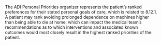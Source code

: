 The ADI Personal Priorities organizer represents the patient’s ranked preferences for their stated personal goals of care, which is related to 8.12.1.  A patient may rank avoiding prolonged dependence on machines higher than being able to die at home, which can impact the medical team’s recommendations as to which interventions and associated known outcomes would most closely result in the highest ranked priorities of the patient.